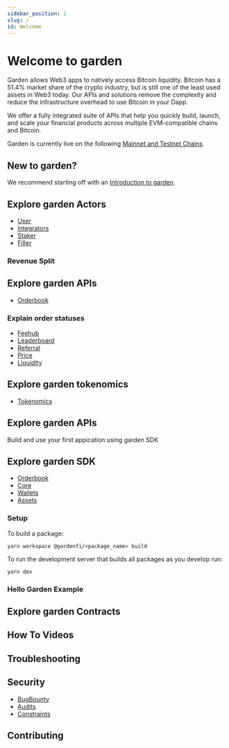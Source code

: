 ```yaml
---
sidebar_position: 1
slug: /
id: Welcome
---
```


# Welcome to garden

Garden allows Web3 apps to natively access Bitcoin liquidity. Bitcoin has a 51.4% market share of the crypto industry, but is still one of the least used assets in Web3 today. Our APIs and solutions remove the complexity and reduce the infrastructure overhead to use Bitcoin in your Dapp. 

We offer a fully integrated suite of APIs that help you quickly build, launch, and scale your financial products across multiple EVM-compatible chains and Bitcoin.

Garden is currently live on the following [Mainnet and Testnet Chains]().

## New to garden?

We recommend starting off with an [Introduction to garden]().

## Explore garden Actors

- [User]()
- [Integrators]()
- [Staker]()
- [Filler]()

### Revenue Split

## Explore garden APIs

- [Orderbook]()

### Explain order statuses 

- [Feehub]()
- [Leaderboard]()
- [Referral]()
- [Price]()
- [Liquidity]()

## Explore garden tokenomics

- [Tokenomics]()

## Explore garden APIs

Build and use your first appication using garden SDK

## Explore garden SDK

-   [Orderbook](https://github.com/catalogfi/garden.js/tree/main/packages/orderbook#gardenfiorderbook)
-   [Core](https://github.com/catalogfi/garden.js/tree/main/packages/catalog#gardenficatalog)
-   [Wallets](https://github.com/catalogfi/garden.js/tree/main/packages/catalog#gardenfiota)
-   [Assets](https://github.com/catalogfi/garden.js/tree/main/packages/catalog#gardenfiota)

### Setup

To build a package:

`yarn workspace @gardenfi/<package_name> build`

To run the development server that builds all packages as you develop run:

`yarn dev`

### Hello Garden Example

## Explore garden Contracts

## How To Videos

## Troubleshooting

## Security

- [BugBounty]()
- [Audits]()
- [Constraints]()

## Contributing

